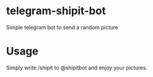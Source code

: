 # telegram-shipit-bot
Simple telegram bot to send a random picture

# Usage
Simply write /shipit to @shipitbot and enjoy your pictures.

